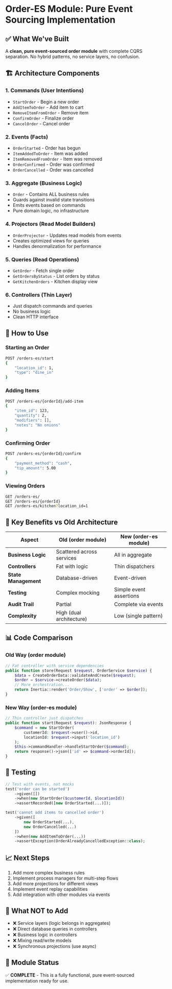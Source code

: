 # Order-ES Module: Pure Event Sourcing Implementation

## ✅ What We've Built

A **clean, pure event-sourced order module** with complete CQRS separation. No hybrid patterns, no service layers, no confusion.

## 🏗️ Architecture Components

### 1. **Commands** (User Intentions)
- `StartOrder` - Begin a new order
- `AddItemToOrder` - Add item to cart
- `RemoveItemFromOrder` - Remove item
- `ConfirmOrder` - Finalize order
- `CancelOrder` - Cancel order

### 2. **Events** (Facts)
- `OrderStarted` - Order has begun
- `ItemAddedToOrder` - Item was added
- `ItemRemovedFromOrder` - Item was removed
- `OrderConfirmed` - Order was confirmed
- `OrderCancelled` - Order was cancelled

### 3. **Aggregate** (Business Logic)
- `Order` - Contains ALL business rules
- Guards against invalid state transitions
- Emits events based on commands
- Pure domain logic, no infrastructure

### 4. **Projectors** (Read Model Builders)
- `OrderProjector` - Updates read models from events
- Creates optimized views for queries
- Handles denormalization for performance

### 5. **Queries** (Read Operations)
- `GetOrder` - Fetch single order
- `GetOrdersByStatus` - List orders by status
- `GetKitchenOrders` - Kitchen display view

### 6. **Controllers** (Thin Layer)
- Just dispatch commands and queries
- No business logic
- Clean HTTP interface

## 🚀 How to Use

### Starting an Order
```bash
POST /orders-es/start
{
    "location_id": 1,
    "type": "dine_in"
}
```

### Adding Items
```bash
POST /orders-es/{orderId}/add-item
{
    "item_id": 123,
    "quantity": 2,
    "modifiers": [],
    "notes": "No onions"
}
```

### Confirming Order
```bash
POST /orders-es/{orderId}/confirm
{
    "payment_method": "cash",
    "tip_amount": 5.00
}
```

### Viewing Orders
```bash
GET /orders-es/
GET /orders-es/{orderId}
GET /orders-es/kitchen?location_id=1
```

## 🎯 Key Benefits vs Old Architecture

| Aspect | Old (order module) | New (order-es module) |
|--------|-------------------|----------------------|
| **Business Logic** | Scattered across services | All in aggregate |
| **Controllers** | Fat with logic | Thin dispatchers |
| **State Management** | Database-driven | Event-driven |
| **Testing** | Complex mocking | Simple event assertions |
| **Audit Trail** | Partial | Complete via events |
| **Complexity** | High (dual architecture) | Low (single pattern) |

## 📊 Code Comparison

### Old Way (order module)
```php
// Fat controller with service dependencies
public function store(Request $request, OrderService $service) {
    $data = CreateOrderData::validateAndCreate($request);
    $order = $service->createOrder($data);
    // More orchestration...
    return Inertia::render('Order/Show', ['order' => $order]);
}
```

### New Way (order-es module)
```php
// Thin controller just dispatches
public function start(Request $request): JsonResponse {
    $command = new StartOrder(
        customerId: $request->user()->id,
        locationId: $request->input('location_id')
    );
    $this->commandHandler->handleStartOrder($command);
    return response()->json(['id' => $command->orderId]);
}
```

## 🧪 Testing

```php
// Test with events, not mocks
test('order can be started')
    ->given([])
    ->when(new StartOrder($customerId, $locationId))
    ->assertRecorded([new OrderStarted(...)]);

test('cannot add items to cancelled order')
    ->given([
        new OrderStarted(...),
        new OrderCancelled(...)
    ])
    ->when(new AddItemToOrder(...))
    ->assertException(OrderAlreadyCancelledException::class);
```

## 📈 Next Steps

1. Add more complex business rules
2. Implement process managers for multi-step flows
3. Add more projections for different views
4. Implement event replay capabilities
5. Add integration with other modules via events

## 🚫 What NOT to Add

- ❌ Service layers (logic belongs in aggregates)
- ❌ Direct database queries in controllers
- ❌ Business logic in controllers
- ❌ Mixing read/write models
- ❌ Synchronous projections (use async)

## 📝 Module Status

✅ **COMPLETE** - This is a fully functional, pure event-sourced implementation ready for use.
